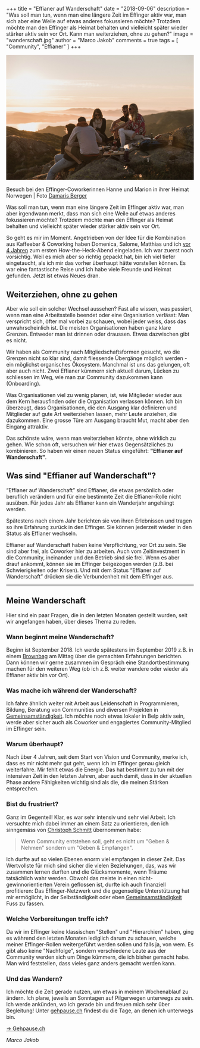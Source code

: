 +++
title = "Effianer auf Wanderschaft"
date = "2018-09-06"
description = "Was soll man tun, wenn man eine längere Zeit im Effinger aktiv war, man sich aber eine Weile auf etwas anderes fokussieren möchte? Trotzdem möchte man den Effinger als Heimat behalten und vielleicht später wieder stärker aktiv sein vor Ort. Kann man weiterziehen, ohne zu gehen?"
image = "wanderschaft.jpg"
author = "Marco Jakob"
comments = true
tags = [ "Community", "Effianer" ]
+++

![Wanderschaft](wanderschaft.jpg)

<p class="image-caption">
  Besuch bei den Effinger-Coworkerinnen Hanne und Marion in ihrer Heimat Norwegen | Foto <a href="http://www.dmrsbrgr.com/">Damaris Berger</a>
</p>

Was soll man tun, wenn man eine längere Zeit im Effinger aktiv war, man aber irgendwann merkt, dass man sich eine Weile auf etwas anderes fokussieren möchte? Trotzdem möchte man den Effinger als Heimat behalten und vielleicht später wieder stärker aktiv sein vor Ort.

So geht es mir im Moment. Angetrieben von der Idee für die Kombination aus Kaffeebar & Coworking haben Domenica, Salome, Matthias und ich [vor 4 Jahren](/geschichte/) zum ersten How-the-Heck-Abend eingeladen. Ich war zuerst noch vorsichtig. Weil es mich aber so richtig gepackt hat, bin ich viel tiefer eingetaucht, als ich mir das vorher überhaupt hätte vorstellen können. Es war eine fantastische Reise und ich habe viele Freunde und Heimat gefunden. Jetzt ist etwas Neues dran.


## Weiterziehen, ohne zu gehen

Aber wie soll ein solcher Wechsel aussehen? Fast alle wissen, was passiert, wenn man eine Arbeitsstelle beendet oder eine Organisation verlässt: Man verspricht sich, öfter mal vorbei zu schauen, wobei jeder weiss, dass das unwahrscheinlich ist. Die meisten Organisationen haben ganz klare Grenzen. Entweder man ist drinnen oder draussen. Etwas dazwischen gibt es nicht.

Wir haben als Community nach Mitgliedschaftsformen gesucht, wo die Grenzen nicht so klar sind, damit fliessende Übergänge möglich werden - ein möglichst organisches Ökosystem. Manchmal ist uns das gelungen, oft aber auch nicht. Zwei Effianer kümmern sich aktuell darum, Lücken zu schliessen im Weg, wie man zur Community dazukommen kann (Onboarding).

Was Organisationen viel zu wenig planen, ist, wie Mitglieder wieder aus dem Kern herausfinden oder die Organisation verlassen können. Ich bin überzeugt, dass Organisationen, die den Ausgang klar definieren und Mitglieder auf gute Art weiterziehen lassen, mehr Leute anziehen, die dazukommen. Eine grosse Türe am Ausgang braucht Mut, macht aber den Eingang attraktiv.

Das schönste wäre, wenn man weiterziehen könnte, ohne wirklich zu gehen. Wie schon oft, versuchen wir hier etwas Gegensätzliches zu kombinieren. So haben wir einen neuen Status eingeführt: **"Effianer auf Wanderschaft"**.


## Was sind "Effianer auf Wanderschaft"?

“Effianer auf Wanderschaft” sind Effianer, die etwas persönlich oder beruflich verändern und für eine bestimmte Zeit die Effianer-Rolle nicht ausüben. Für jedes Jahr als Effianer kann ein Wanderjahr angehängt werden.

Spätestens nach einem Jahr berichten sie von ihren Erlebnissen und tragen so ihre Erfahrung zurück in den Effinger. Sie können jederzeit wieder in den Status als Effianer wechseln.

Effianer auf Wanderschaft haben keine Verpflichtung, vor Ort zu sein. Sie sind aber frei, als Coworker hier zu arbeiten. Auch vom Zeitinvestment in die Community, ineinander und den Betrieb sind sie frei. Wenn es aber drauf ankommt, können sie im Effinger beigezogen werden (z.B. bei Schwierigkeiten oder Krisen). Und mit dem Status “Effianer auf Wanderschaft” drücken sie die Verbundenheit mit dem Effinger aus.

---

## Meine Wanderschaft

Hier sind ein paar Fragen, die in den letzten Monaten gestellt wurden, seit wir angefangen haben, über dieses Thema zu reden.


### Wann beginnt meine Wanderschaft?

Beginn ist September 2018. Ich werde spätestens im September 2019 z.B. in einem [Brownbag](/brownbag/) am Mittag über die gemachten Erfahrungen berichten. Dann können wir gerne zusammen im Gespräch eine Standortbestimmung machen für den weiteren Weg (ob ich z.B. weiter wandere oder wieder als Effianer aktiv bin vor Ort).


### Was mache ich während der Wanderschaft?

Ich fahre ähnlich weiter mit Arbeit aus Leidenschaft in Programmieren, Bildung, Beratung von Communities und diversen Projekten in [Gemeinsamständigkeit](https://www.gemeinsamstaendig.ch/). Ich möchte noch etwas lokaler in Belp aktiv sein, werde aber sicher auch als Coworker und engagiertes Community-Mitglied im Effinger sein.


### Warum überhaupt?

Nach über 4 Jahren, seit dem Start von Vision und Community, merke ich, dass es mir nicht mehr gut geht, wenn ich im Effinger genau gleich weiterfahre. Mir fehlt etwas die Energie. Das hat bestimmt zu tun mit der intensiven Zeit in den letzten Jahren, aber auch damit, dass in der aktuellen Phase andere Fähigkeiten wichtig sind als die, die meinen Stärken entsprechen.


### Bist du frustriert?

Ganz im Gegenteil! Klar, es war sehr intensiv und sehr viel Arbeit. Ich versuchte mich dabei immer an einem Satz zu orientieren, den ich sinngemäss von [Christoph Schmitt](https://www.bildungsdesign.ch/) übernommen habe:

> Wenn Community entstehen soll, geht es nicht um "Geben & Nehmen" sondern um "Geben & Empfangen". 

Ich durfte auf so vielen Ebenen enorm viel empfangen in dieser Zeit. Das Wertvollste für mich sind sicher die vielen Beziehungen, das, was wir zusammen lernen durften und die Glücksmomente, wenn Träume tatsächlich wahr werden. Obwohl das meiste in einen nicht-gewinnorientierten Verein geflossen ist, durfte ich auch finanziell profitieren: Das Effinger-Netzwerk und die gegenseitige Unterstützung hat mir ermöglicht, in der Selbständigkeit oder eben [Gemeinsamständigkeit](/blog/gemeinsamstaendigkeit/) Fuss zu fassen.


### Welche Vorbereitungen treffe ich?

Da wir im Effinger keine klassischen "Stellen" und "Hierarchien" haben, ging es während den letzten Monaten lediglich darum zu schauen, welche meiner Effinger-Rollen weitergeführt werden sollen und falls ja, von wem. Es gibt also keine "Nachfolge", sondern verschiedene Leute aus der Community werden sich um Dinge kümmern, die ich bisher gemacht habe. Man wird feststellen, dass vieles ganz anders gemacht werden kann.


### Und das Wandern?

Ich möchte die Zeit gerade nutzen, um etwas in meinem Wochenablauf zu ändern. Ich plane, jeweils an Sonntagen auf Pilgerwegen unterwegs zu sein. Ich werde ankünden, wo ich gerade bin und freuen mich sehr über Begleitung! Unter [gehpause.ch](https://www.gehpause.ch) findest du die Tage, an denen ich unterwegs bin.

<a target="_blank" href="https://www.gehpause.ch" class="btn btn-mod btn-border btn-round btn-medium">&rarr; Gehpause.ch</a>

*Marco Jakob*
